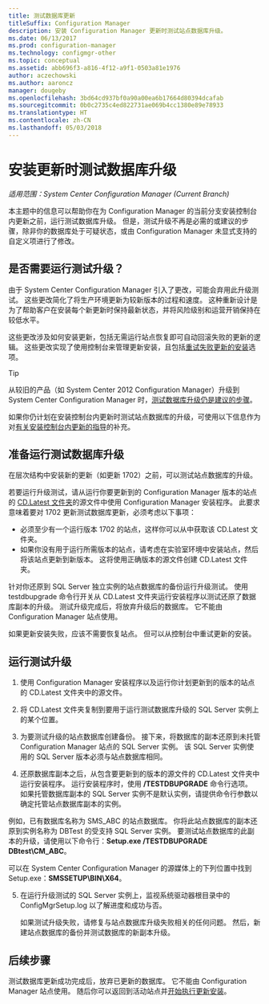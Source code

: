 ```yaml
---
title: 测试数据库更新
titleSuffix: Configuration Manager
description: 安装 Configuration Manager 更新时测试站点数据库升级。
ms.date: 06/13/2017
ms.prod: configuration-manager
ms.technology: configmgr-other
ms.topic: conceptual
ms.assetid: abb696f3-a816-4f12-a9f1-0503a81e1976
author: aczechowski
ms.author: aaroncz
manager: dougeby
ms.openlocfilehash: 3bd64cd937bf0a90a00ea6b17664d80394dcafab
ms.sourcegitcommit: 0b0c2735c4ed822731ae069b4cc1380e89e78933
ms.translationtype: HT
ms.contentlocale: zh-CN
ms.lasthandoff: 05/03/2018
---
```

# <a name="test-the-database-upgrade-when-installing-an-update"></a>安装更新时测试数据库升级

*适用范围：System Center Configuration Manager (Current Branch)*

本主题中的信息可以帮助你在为 Configuration Manager 的当前分支安装控制台内更新之前，运行测试数据库升级。 但是，测试升级不再是必需的或建议的步骤，除非你的数据库处于可疑状态，或由 Configuration Manager 未显式支持的自定义项进行了修改。

## <a name="do-i-need-to-run-a-test-upgrade"></a>是否需要运行测试升级？
由于 System Center Configuration Manager 引入了更改，可能会弃用此升级测试。 这些更改简化了将生产环境更新为较新版本的过程和速度。 这种重新设计是为了帮助客户在安装每个新更新时保持最新状态，并将风险级别和运营开销保持在较低水平。

这些更改涉及如何安装更新，包括无需运行站点恢复即可自动回滚失败的更新的逻辑。 这些更改实现了使用控制台来管理更新安装，且包括[重试失败更新的安装](/sccm/core/servers/manage/install-in-console-updates#bkmk_retry)选项。

> [!TIP]
> 从较旧的产品（如 System Center 2012 Configuration Manager）升级到 System Center Configuration Manager 时，[测试数据库升级仍是建议的步骤](/sccm/core/servers/deploy/install/upgrade-to-configuration-manager#a-namebkmktesta-test-the-site-database-upgrade)。

如果你仍计划在安装控制台内更新时测试站点数据库的升级，可使用以下信息作为对[有关安装控制台内更新的指导](/sccm/core/servers/manage/install-in-console-updates#a-namebkmkinstalla-install-in-console-updates)的补充。

## <a name="prepare-to-run-a-test-database-upgrade"></a>准备运行测试数据库升级  
在层次结构中安装新的更新（如更新 1702）之前，可以测试站点数据库的升级。

若要运行升级测试，请从运行你要更新到的 Configuration Manager 版本的站点的 [CD.Latest 文件夹](/sccm/core/servers/manage/the-cd.latest-folder)的源文件中使用 Configuration Manager 安装程序。 此要求意味着要对 1702 更新测试数据库更新，必须考虑以下事项：
-   必须至少有一个运行版本 1702 的站点，这样你可以从中获取该 CD.Latest 文件夹。
-   如果你没有用于运行所需版本的站点，请考虑在实验室环境中安装站点，然后将该站点更新到新版本。 这将使用正确版本的源文件创建 CD.Latest 文件夹。

针对你还原到 SQL Server 独立实例的站点数据库的备份运行升级测试。  使用 testdbupgrade 命令行开关从 CD.Latest 文件夹运行安装程序以测试还原了数据库副本的升级。 测试升级完成后，将放弃升级后的数据库。 它不能由 Configuration Manager 站点使用。

如果更新安装失败，应该不需要恢复站点。 但可以从控制台中重试更新的安装。

##  <a name="run-the-test-upgrade"></a>运行测试升级    
1.  使用 Configuration Manager 安装程序以及运行你计划更新到的版本的站点的 CD.Latest 文件夹中的源文件。  

2.  将 CD.Latest 文件夹复制到要用于运行测试数据库升级的 SQL Server 实例上的某个位置。

3.  为要测试升级的站点数据库创建备份。 接下来，将数据库的副本还原到未托管 Configuration Manager 站点的 SQL Server 实例。 该 SQL Server 实例使用的 SQL Server 版本必须与站点数据库相同。  

4.  还原数据库副本之后，从包含要更新到的版本的源文件的 CD.Latest 文件夹中运行安装程序。 运行安装程序时，使用 **/TESTDBUPGRADE** 命令行选项。 如果托管数据库副本的 SQL Server 实例不是默认实例，请提供命令行参数以确定托管站点数据库副本的实例。   

  例如，已有数据库名称为 SMS_ABC 的站点数据库。 你将此站点数据库的副本还原到实例名称为 DBTest 的受支持 SQL Server 实例。 要测试站点数据库的此副本的升级，请使用以下命令行：**Setup.exe /TESTDBUPGRADE DBtest\CM_ABC**。  

  可以在 System Center Configuration Manager 的源媒体上的下列位置中找到 Setup.exe：**SMSSETUP\BIN\X64**。  

5.  在运行升级测试的 SQL Server 实例上，监视系统驱动器根目录中的 ConfigMgrSetup.log 以了解进度和成功与否。  

     如果测试升级失败，请修复与站点数据库升级失败相关的任何问题。 然后，新建站点数据库的备份并测试数据库的新副本升级。  



## <a name="next-steps"></a>后续步骤
测试数据库更新成功完成后，放弃已更新的数据库。 它不能由 Configuration Manager 站点使用。 随后你可以返回到活动站点并[开始执行更新安装](/sccm/core/servers/manage/install-in-console-updates)。
